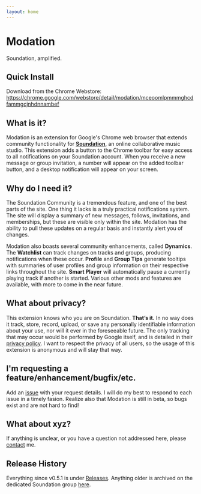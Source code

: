 ```yaml
---
layout: home
---
```

Modation
========
Soundation, amplified.

## Quick Install
Download from the Chrome Webstore: https://chrome.google.com/webstore/detail/modation/mceoomlpmmmghcdfammgcjnhdnnambef

## What is it?
Modation is an extension for Google's Chrome web browser that extends community functionality for [**Soundation**](http://soundation.com), an online collaborative music studio. This extension adds a button to the Chrome toolbar for easy access to all notifications on your Soundation account. When you receive a new message or group invitation, a number will appear on the added toolbar button, and a desktop notification will appear on your screen.

## Why do I need it?
The Soundation Community is a tremendous feature, and one of the best parts of the site. One thing it lacks is a truly practical notifications system. The site will display a summary of new messages, follows, invitations, and memberships, but these are visible only within the site. Modation has the ability to pull these updates on a regular basis and instantly alert you of changes.

Modation also boasts several community enhancements, called **Dynamics**. The **Watchlist** can track changes on tracks and groups, producing notifications when these occur. **Profile** and **Group Tips** generate tooltips with summaries of user profiles and group information on their respective links throughout the site. **Smart Player** will automatically pause a currently playing track if another is started. Various other mods and features are available, with more to come in the near future.

## What about privacy?
This extension knows who you are on Soundation. **That’s it.** In no way does it track, store, record, upload, or save any personally identifiable information about your use, nor will it ever in the foreseeable future. The only tracking that may occur would be performed by Google itself, and is detailed in their [privacy policy](http://www.google.com/policies/privacy/). I want to respect the privacy of all users, so the usage of this extension is anonymous and will stay that way.

## I'm requesting a feature/enhancement/bugfix/etc.
Add an [issue](https://github.com/cyberbit/modation/issues) with your request details. I will do my best to respond to each issue in a timely fasion. Realize also that Modation is still in beta, so bugs exist and are not hard to find!

## What about xyz?
If anything is unclear, or you have a question not addressed here, please [contact](https://github.com/cyberbit) me.

## Release History
Everything since v0.5.1 is under [Releases](https://github.com/cyberbit/modation/releases). Anything older is archived on the dedicated Soundation group  [here](http://soundation.com/group/modation).
